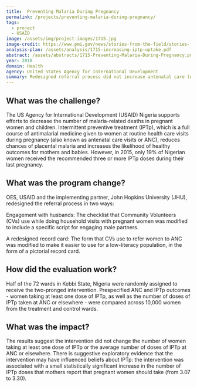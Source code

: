 ```yaml
---
title:  Preventing Malaria During Pregnancy
permalink: /projects/preventing-malaria-during-pregnancy/
tags:
  - project
  - USAID
image: /assets/img/project-images/1715.jpg
image-credit: https://www.pmi.gov/news/stories-from-the-field/stories-from-the-field---detail/increasing-uptake-of-iptp-success-seen-in-malawi
analysis-plan: /assets/analysis/1715-increasing-iptp-uptake.pdf
abstract: /assets/abstracts/1715-Preventing-Malaria-During-Pregnancy.pdf
year: 2018
domain: Health
agency: United States Agency for International Development
summary: Redesigned referral process did not increase antenatal care (ANC) attendance for pregnant women.
---
```

## What was the challenge?

The US Agency for International Development (USAID) Nigeria supports efforts to decrease the number of malaria-related deaths in pregnant women and children. Intermittent preventive treatment (IPTp), which is a full course of antimalarial medicine given to women at routine health care visits during pregnancy (also known as antenatal care visits or ANC), reduces chances of placental malaria and increases the likelihood of healthy outcomes for mothers and babies. However, in 2015, only 19% of Nigerian women received the recommended three or more IPTp doses during their last pregnancy.

## What was the program change?

OES, USAID and the implementing partner, John Hopkins University (JHU), redesigned the referral process in two ways:

Engagement with husbands: The checklist that Community Volunteers (CVs) use while doing household visits with pregnant women was modified to include a specific script for engaging male partners.

A redesigned record card: The form that CVs use to refer women to ANC was modified to make it easier to use for a low-literacy population, in the form of a pictorial record card.

## How did the evaluation work?

Half of the 72 wards in Kebbi State, Nigeria were randomly assigned to receive the two-pronged intervention. Prespecified ANC and IPTp outcomes - women taking at least one dose of IPTp, as well as the number of doses of IPTp taken at ANC or elsewhere - were compared across 10,000 women from the treatment and control wards.

## What was the impact?

The results suggest the intervention did not change the number of women taking at least one dose of IPTp or the average number of doses of IPTp at ANC or elsewhere. There is suggestive exploratory evidence that the intervention may have influenced beliefs about IPTp: the intervention was associated with a small statistically significant increase in the number of IPTp doses that mothers report that pregnant women should take (from 3.07 to 3.30).
